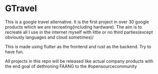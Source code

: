 # GTravel

This is a google travel alternative. It is the first project in over 30 google products which we are recreating(including hardware).
The aim is to recreate all I use in the internet myself with little or no third parties(except obviously languages and cloud sometimes)/

This is made using flutter as the frontend and rust as the backend. Try to have fun.

All projects in this repo will be released like actual company products with the end goal of dethroning FAANG to the #opensourcecommunity
